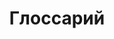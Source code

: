 ---
layout: tag
title: Глоссарий
titles: Глоссарий
slug: hmglossary
priority: 29
description: Анализ фильмов от автора проекта "Скрытый Смысл".
sortby: priority
---